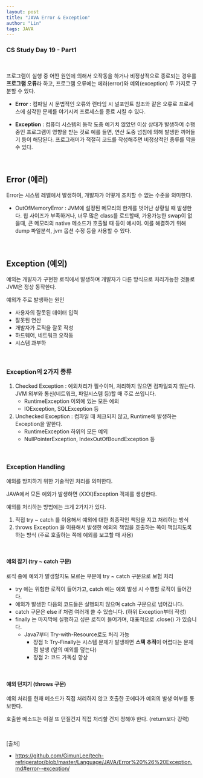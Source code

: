 ```yaml
---
layout: post
title: "JAVA Error & Exception"
author: "Lin"
tags: JAVA 
---
```

### CS Study Day 19 - Part1

<br>

프로그램이 실행 중 어떤 원인에 의해서 오작동을 하거나 비정상적으로 종료되는 경우를 **프로그램 오류**라 하고, 프로그램 오류에는 에러(error)와 예외(exception) 두 가지로 구분할 수 있다.
 
- **Error** : 컴파일 시 문법적인 오류와 런타임 시 널포인트 참조와 같은 오류로 프로세스에 심각한 문제를 야기시켜 프로세스를 종료 시킬 수 있다. 

- **Exception** : 컴퓨터 시스템의 동작 도중 예기치 않았던 이상 상태가 발생하여 수행 중인 프로그램이 영향을 받는 것로 예를 들면, 연산 도중 넘침에 의해 발생한 끼어들기 등이 해당된다.
프로그래머가 적절히 코드를 작성해주면 비정상적인 종류를 막을 수 있다.

<br>

## Error (에러)
Error는 시스템 레벨에서 발생하여, 개발자가 어떻게 조치할 수 없는 수준을 의미한다.
- OutOfMemoryError : JVM에 설정된 메모리의 한계를 벗어난 상황일 때 발생한다. 
힙 사이즈가 부족하거나, 너무 많은 class를 로드할때, 가용가능한 swap이 없을때, 큰 메모리의 native 메소드가 호출될 때 등이 예시이. 
이를 해결하기 위해 dump 파일분석, jvm 옵션 수정 등을 사용할 수 있다.

<br>

## Exception (예외)
예외는 개발자가 구현한 로직에서 발생하며 개발자가 다른 방식으로 처리가능한 것들로 JVM은 정상 동작한다.

예외가 주로 발생하는 원인
- 사용자의 잘못된 데이터 입력
- 잘못된 연산
- 개발자가 로직을 잘못 작성
- 하드웨어, 네트워크 오작동
- 시스템 과부하

<br>

### Exception의 2가지 종류
1. Checked Exception : 예외처리가 필수이며, 처리하지 않으면 컴파일되지 않는다. JVM 외부와 통신(네트워크, 파일시스템 등)할 때 주로 쓰입니다.
    - RuntimeException 이외에 있는 모든 예외
    - IOException, SQLException 등
2. Unchecked Exception : 컴파일 때 체크되지 않고, Runtime에 발생하는 Exception을 말한다.
    - RuntimeException 하위의 모든 예외
    - NullPointerException, IndexOutOfBoundException 등

<br>

### Exception Handling
예외를 방지하기 위한 기술적인 처리를 의미한다. 

JAVA에서 모든 예외가 발생하면 (XXX)Exception 객체를 생성한다. 

예외를 처리하는 방법에는 크게 2가지가 있다.

1. 직접 try ~ catch 를 이용해서 예외에 대한 최종적인 책임을 지고 처리하는 방식
2. throws Exception 을 이용해서 발생한 예외의 책임을 호출하는 쪽이 책임지도록 하는 방식 (주로 호출하는 쪽에 예외를 보고할 때 사용)

<br>

#### 예외 잡기 (try ~ catch 구문)
로직 중에 예외가 발생할지도 모르는 부분에 try ~ catch 구문으로 보험 처리

- try 에는 위험한 로직이 들어가고, catch 에는 예외 발생 시 수행할 로직이 들어간다.
- 예외가 발생한 다음의 코드들은 실행되지 않으며 catch 구문으로 넘어갑니다.
- catch 구문은 else if 처럼 여러개 쓸 수 있습니다. (하위 Exception부터 작성)
- finally 는 마지막에 실행하고 싶은 로직이 들어가며, 대표적으로 .close() 가 있습니다. <br>
    - Java7부터 Try-with-Resource로도 처리 가능
        - 장점 1: Try-Finally는 시스템 문제가 발생하면 **스택 추적**이 어렵다는 문제점 발생 (앞의 예외를 덮는다) 
        - 장점 2: 코드 가독성 향상 

<br>

#### 예외 던지기 (throws 구문)
예외 처리를 현재 메소드가 직접 처리하지 않고 호출한 곳에다가 예외의 발생 여부를 통보한다. 

호출한 메소드는 이걸 또 던질건지 직접 처리할 건지 정해야 한다. (return보다 강력)



<br>

[출처]

- <https://github.com/GimunLee/tech-refrigerator/blob/master/Language/JAVA/Error%20%26%20Exception.md#error--exception/>